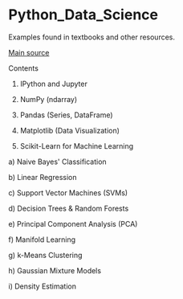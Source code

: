 # Python_Data_Science

Examples found in textbooks and other resources.

[Main source](https://github.com/jakevdp/PythonDataScienceHandbook)


Contents

1) IPython and Jupyter

2) NumPy (ndarray)

3) Pandas (Series, DataFrame)

4) Matplotlib (Data Visualization)

5) Scikit-Learn for Machine Learning

  a) Naive Bayes' Classification
  
  b) Linear Regression
  
  c) Support Vector Machines (SVMs)
  
  d) Decision Trees & Random Forests
  
  e) Principal Component Analysis (PCA)
  
  f) Manifold Learning
  
  g) k-Means Clustering
  
  h) Gaussian Mixture Models
  
  i) Density Estimation
